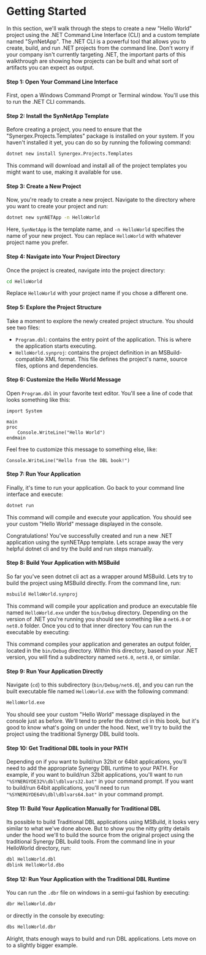 # Getting Started
In this section, we'll walk through the steps to create a new "Hello World" project using the .NET Command Line Interface (CLI) and a custom template named "SynNetApp". The .NET CLI is a powerful tool that allows you to create, build, and run .NET projects from the command line. Don't worry if your company isn't currently targeting .NET, the important parts of this walkthrough are showing how projects can be built and what sort of artifacts you can expect as output.

#### Step 1: Open Your Command Line Interface

First, open a Windows Command Prompt or Terminal window. You'll use this to run the .NET CLI commands.

#### Step 2: Install the SynNetApp Template

Before creating a project, you need to ensure that the "Synergex.Projects.Templates" package is installed on your system. If you haven't installed it yet, you can do so by running the following command:

```bash
dotnet new install Synergex.Projects.Templates
```

This command will download and install all of the project templates you might want to use, making it available for use.

#### Step 3: Create a New Project

Now, you're ready to create a new project. Navigate to the directory where you want to create your project and run:

```bash
dotnet new synNETApp -n HelloWorld
```

Here, `SynNetApp` is the template name, and `-n HelloWorld` specifies the name of your new project. You can replace `HelloWorld` with whatever project name you prefer.

#### Step 4: Navigate into Your Project Directory

Once the project is created, navigate into the project directory:

```bash
cd HelloWorld
```

Replace `HelloWorld` with your project name if you chose a different one.

#### Step 5: Explore the Project Structure

Take a moment to explore the newly created project structure. You should see two files:
- `Program.dbl`: contains the entry point of the application. This is where the application starts executing.
- `HelloWorld.synproj`: contains the project definition in an MSBuild-compatible XML format. This file defines the project's name, source files, options and dependencies.

#### Step 6: Customize the Hello World Message

Open `Program.dbl` in your favorite text editor. You'll see a line of code that looks something like this:

```dbl
import System

main
proc
    Console.WriteLine("Hello World")
endmain
```

Feel free to customize this message to something else, like:

```dbl
Console.WriteLine("Hello from the DBL book!")
```

#### Step 7: Run Your Application

Finally, it's time to run your application. Go back to your command line interface and execute:

```bash
dotnet run
```

This command will compile and execute your application. You should see your custom "Hello World" message displayed in the console.

Congratulations! You've successfully created and run a new .NET application using the synNETApp template. Lets scrape away the very helpful dotnet cli and try the build and run steps manually.

#### Step 8: Build Your Application with MSBuild
So far you've seen dotnet cli act as a wrapper around MSBuild. Lets try to build the project using MSBuild directly. From the command line, run:

```bash
msbuild HelloWorld.synproj
```

This command will compile your application and produce an executable file named `HelloWorld.exe` under the `bin/Debug` directory. Depending on the version of .NET you're running you should see something like a `net6.0` or `net8.0` folder. Once you cd to that inner directory You can run the executable by executing:

This command compiles your application and generates an output folder, located in the `bin/Debug` directory. Within this directory, based on your .NET version, you will find a subdirectory named `net6.0`, `net8.0`, or similar. 

#### Step 9: Run Your Application Directly

Navigate (`cd`) to this subdirectory (`bin/Debug/net6.0`), and you can run the built executable file named `HelloWorld.exe` with the following command:

```bash
HelloWorld.exe
```

You should see your custom "Hello World" message displayed in the console just as before. We'll tend to prefer the dotnet cli in this book, but it's good to know what's going on under the hood. Next, we'll try to build the project using the traditional Synergy DBL build tools.

#### Step 10: Get Traditional DBL tools in your PATH

Depending on if you want to build/run 32bit or 64bit applications, you'll need to add the appropriate Synergy DBL runtime to your PATH. For example, if you want to build/run 32bit applications, you'll want to run `"%SYNERGYDE32%\dbl\dblvars32.bat"` in your command prompt. If you want to build/run 64bit applications, you'll need to run `"%SYNERGYDE64%\dbl\dblvars64.bat"` in your command prompt.

#### Step 11: Build Your Application Manually for Traditional DBL

Its possible to build Traditional DBL applications using MSBuild, it looks very similar to what we've done above. But to show you the nitty gritty details under the hood we'll to build the source from the original project using the traditional Synergy DBL build tools. From the command line in your HelloWorld directory, run:

```bash
dbl HelloWorld.dbl
dblink HelloWorld.dbo
```

#### Step 12: Run Your Application with the Traditional DBL Runtime
You can run the `.dbr` file on windows in a semi-gui fashion by executing:

```bash
dbr HelloWorld.dbr
```

or directly in the console by executing:

```bash
dbs HelloWorld.dbr
```

Alright, thats enough ways to build and run DBL applications. Lets move on to a slightly bigger example.